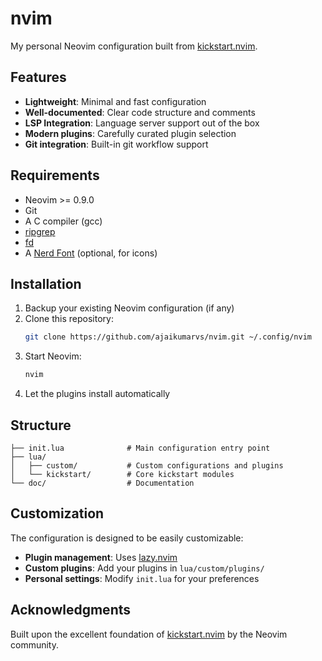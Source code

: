 # nvim

My personal Neovim configuration built from [kickstart.nvim](https://github.com/nvim-lua/kickstart.nvim).

## Features

- **Lightweight**: Minimal and fast configuration
- **Well-documented**: Clear code structure and comments
- **LSP Integration**: Language server support out of the box
- **Modern plugins**: Carefully curated plugin selection
- **Git integration**: Built-in git workflow support

## Requirements

- Neovim >= 0.9.0
- Git
- A C compiler (gcc)
- [ripgrep](https://github.com/BurntSushi/ripgrep)
- [fd](https://github.com/sharkdp/fd)
- A [Nerd Font](https://www.nerdfonts.com/) (optional, for icons)

## Installation

1. Backup your existing Neovim configuration (if any)
2. Clone this repository:
   ```bash
   git clone https://github.com/ajaikumarvs/nvim.git ~/.config/nvim
   ```
3. Start Neovim:
   ```bash
   nvim
   ```
4. Let the plugins install automatically

## Structure

```
├── init.lua              # Main configuration entry point
├── lua/
│   ├── custom/           # Custom configurations and plugins
│   └── kickstart/        # Core kickstart modules
└── doc/                  # Documentation
```

## Customization

The configuration is designed to be easily customizable:

- **Plugin management**: Uses [lazy.nvim](https://github.com/folke/lazy.nvim)
- **Custom plugins**: Add your plugins in `lua/custom/plugins/`
- **Personal settings**: Modify `init.lua` for your preferences

## Acknowledgments

Built upon the excellent foundation of [kickstart.nvim](https://github.com/nvim-lua/kickstart.nvim) by the Neovim community.

